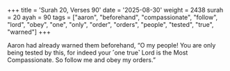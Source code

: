 +++
title = 'Surah 20, Verses 90'
date = '2025-08-30'
weight = 2438
surah = 20
ayah = 90
tags = ["aaron", "beforehand", "compassionate", "follow", "lord", "obey", "one", "only", "order", "orders", "people", "tested", "true", "warned"]
+++

Aaron had already warned them beforehand, “O my people! You are only being tested by this, for indeed your ˹one true˺ Lord is the Most Compassionate. So follow me and obey my orders.”